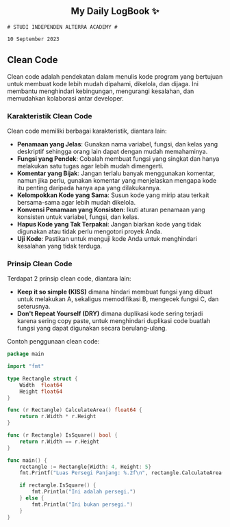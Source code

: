 <h2 align="center">My Daily LogBook ✨</h2>

```
# STUDI INDEPENDEN ALTERRA ACADEMY #

10 September 2023
```

## Clean Code

Clean code adalah pendekatan dalam menulis kode program yang bertujuan untuk membuat kode lebih mudah dipahami, dikelola, dan dijaga. Ini membantu menghindari kebingungan, mengurangi kesalahan, dan memudahkan kolaborasi antar developer.

### Karakteristik Clean Code

Clean code memiliki berbagai karakteristik, diantara lain:

- **Penamaan yang Jelas**: Gunakan nama variabel, fungsi, dan kelas yang deskriptif sehingga orang lain dapat dengan mudah memahaminya.
- **Fungsi yang Pendek**: Cobalah membuat fungsi yang singkat dan hanya melakukan satu tugas agar lebih mudah dimengerti.
- **Komentar yang Bijak**: Jangan terlalu banyak menggunakan komentar, namun jika perlu, gunakan komentar yang menjelaskan mengapa kode itu penting daripada hanya apa yang dilakukannya.
- **Kelompokkan Kode yang Sama**: Susun kode yang mirip atau terkait bersama-sama agar lebih mudah dikelola.
- **Konvensi Penamaan yang Konsisten**: Ikuti aturan penamaan yang konsisten untuk variabel, fungsi, dan kelas.
- **Hapus Kode yang Tak Terpakai**: Jangan biarkan kode yang tidak digunakan atau tidak perlu mengotori proyek Anda.
- **Uji Kode**: Pastikan untuk menguji kode Anda untuk menghindari kesalahan yang tidak terduga.

### Prinsip Clean Code

Terdapat 2 prinsip clean code, diantara lain:

- **Keep it so simple (KISS)** dimana hindari membuat fungsi yang dibuat untuk melakukan A, sekaligus memodifikasi B, mengecek fungsi C, dan seterusnya.
- **Don't Repeat Yourself (DRY)** dimana duplikasi kode sering terjadi karena sering copy paste, untuk menghindari duplikasi code buatlah fungsi yang dapat digunakan secara berulang-ulang.

Contoh penggunaan clean code:

```go
package main

import "fmt"

type Rectangle struct {
    Width  float64
    Height float64
}

func (r Rectangle) CalculateArea() float64 {
    return r.Width * r.Height
}

func (r Rectangle) IsSquare() bool {
    return r.Width == r.Height
}

func main() {
    rectangle := Rectangle{Width: 4, Height: 5}
    fmt.Printf("Luas Persegi Panjang: %.2f\n", rectangle.CalculateArea())

    if rectangle.IsSquare() {
        fmt.Println("Ini adalah persegi.")
    } else {
        fmt.Println("Ini bukan persegi.")
    }
}

```

